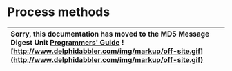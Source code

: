 <a href='Hidden comment: 
$Rev$
$Date$
'></a>

# Process methods #

| Sorry, this documentation has moved to the MD5 Message Digest Unit **[Programmers' Guide](http://wiki.delphidabbler.com/index.php/Docs/TPJMD5Process)** ![http://www.delphidabbler.com/img/markup/off-site.gif](http://www.delphidabbler.com/img/markup/off-site.gif) |
|:----------------------------------------------------------------------------------------------------------------------------------------------------------------------------------------------------------------------------------------------------------------------|